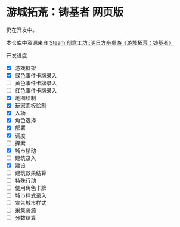 # 游城拓荒：铸基者 网页版

仍在开发中。

本仓库中资源来自 [Steam 创意工坊::明日方舟桌游《游城拓荒：铸基者》](https://steamcommunity.com/sharedfiles/filedetails/?id=3064722448)

开发进度

- [x] 游戏框架
- [x] 绿色事件卡牌录入
- [ ] 黄色事件卡牌录入
- [ ] 红色事件卡牌录入
- [x] 地图绘制
- [x] 玩家面板绘制
- [x] 入场
- [x] 角色选择
- [x] 部署
- [x] 调度
- [ ] 探索
- [x] 城市移动
- [ ] 建筑录入
- [x] 建设
- [ ] 建筑效果结算
- [ ] 特殊行动
- [ ] 使用角色卡牌
- [ ] 城市样式录入
- [ ] 宣告城市样式
- [ ] 采集资源
- [ ] 分数结算
